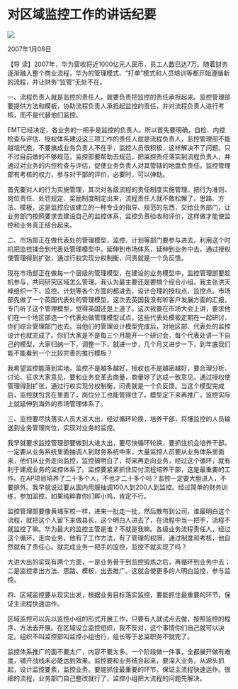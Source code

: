 # 对区域监控工作的讲话纪要
<img class="pv" src="https://api.visitor.plantree.me/visitor-badge/pv?namespace=plantree.me&key=renzhengfei-speeches/对区域监控工作的讲话纪要.md">


2007年1月08日



【导  读】2007年，华为营收将近1000亿元人民币，员工人数已达7万。随着财务逐渐融入整个商业流程，华为的管理模式、“打单”模式和人员培训等都开始遵循新的流程，并让财务“监管”无处不在。



一、流程负责人就是监控的责任人，就要负责把监控的责任承担起来。监控管理部要提供方法和模板，协助流程负责人承担起监控的责任，并对流程负责人进行考核，而不是代替他们监控。

EMT已经决定，各业务的一把手是监控的负责人。所以首先要明确，自检、内控检查与评估、授权体系建设这三项工作的责任人就是流程负责人，监控管理部不能越俎代庖，不要搞成业务负责人不在乎，监控人员很积极，这样解决不了问题。只不过目前做的不够规范，监控部要帮助去规范，把监控责任落实到流程负责人，并通过对业务的内控检查与评估，促使业务负责人对其管辖的地盘负责任。监控管理部有考核的权力，参与对干部的评价，必要时，可以弹劾。

首先要对人的行为实施管理，其次对各级流程的责任制度实施管理。把行为准则、岗位责任、处罚规定、奖励制度制定出来，流程责任人就不敢松懈了。思路、方法、模板，这是监控应该建立的一种专业的指导、规范的东西，交给业务部门，让业务部门按照要求去建设自己的监控体系，监控负责验收和评价，这样做才能使监控和业务真正结合起来。

二、市场部正在做代表处的管理模型，监控、计划等部门要参与进去。利用这个时机把监控揉合到代表处管理模型中，延伸到市场体系，延伸到业务中去。通过授权使管理得到扩张，通过行权实现分权制衡，问责就是一个负反馈。

现在市场部正在做每一个层级的管理模型，在建设的业务模型中，监控管理部要趁机参与，共同研究区域怎么管理。我认为最主要还是要搞个综合小组，我主张洪天峰组织一下，监控、计划等各个方面的都进去，设计合理的授权点、监控点。市场部先做了一个英国代表处的管理模型，这次去英国我没有听客户发展方面的汇报，专门听了这个管理模型，觉得英国还是上道了。这次我要在市场大会上讲，要求他们在一个地区部选一个代表处做管理模型试点，这些代表处模板定期在一起研讨，你们综合管理部门也去。当他们的管理设计模型完成后，对地区部、代表处的监控设计也就完成了。你们大家是不是每三个月能开一个研讨会，每个代表处讲一下自己的模型，大家归纳一下，调整一下，就进一步，几个月又进步一下，到年底我们能不能看到一个比较完善的推行模板？

我希望监控能落到实地，监控不是越多越好，授权也不是越密越好，要合理分析、讨论、征求大家意见，要和业务变革去商量，商量好了达成一致意见。通过授权使管理得到扩张，通过行权实现分权制衡，问责就是一个负反馈。当这个模型完成后，监控就包含在里面了，岗位分工也能管得住了。模型定下来再推广，监控实际上就延伸到海外的市场管理体系了。

三、监控要尽快落实人员大进大出，经过循环轮换，培养干部，将懂监控的人员输送到业务管理岗位，实现对业务的监控。

我早就要求监控管理部要做到大进大出，要尽快循环轮换，要抓住机会培养干部。一定要从业务系统里面抽调人到财务系统中来，大量监控人员要从业务体系里面来，他们从业务走向监控，监控搞明白了，将来再走向业务，经过这个循环，就有利于建成业务的监控体系了。监控要紧紧抓住应付流程培养干部，这是最重要的工作。在AP项目培养了二十多个人，不也才二十多个吗？监控一定要大胆进人，不要排外。我早就说过要从国内用服抽调100人到200人到监控。经过简单的财务训练，参加监控。如果纯粹靠你们孵小鸡，肯定不行。

监控管理部要像黄埔军校一样，进来一批走一批，然后散布到公司，谁最明白这个流程，就把这个人留下来做县长，这个明白人进去了，在流程中当一把手，流程不就监控了嘛。华为最大的监控主管是谁？不就是我嘛。各级业务流程责任人，经过这个循环，走向业务，他有了工作方法，有了管理的权限，通过制度和考核，他自然就有了责任心。就完成业务一把手的监控，监控不就实现了吗？

大进大出的实现有两个方面，一是业务骨干到监控锻炼之后，再循环到业务中去；二是监控拿出方法、思路、模板，出去推广。这就会使更多的人明白监控，参与监控。

四、区域监控要从现实出发，根据业务目标落实监控，要能抓住最重要的环节，保证主流程快速运作。

区域监控可以先以监控小组的形式开展工作，只要有人就试点去做，按照监控的程序、方法去开展。在区域设立监控组织，我不反对，这个事情你们自己就可以决定。组织不叫监控部叫监控小组也行，组长等于总监职务不就完了。

监控体系推广的面不要太广，内容不要太多。一个阶段做一件事，全都展开做有难度，铺开战线未必能达到效果。监控要和业务结合起来，要深入业务，从源头抓起，设计监控要素，监控业务。要能抓住最重要的环节，保证主流程快速运作。很细的流程，业务部门自己整改就行了，监控小组把大流程的问题先解决。
